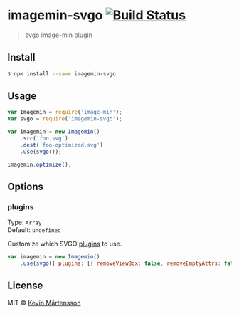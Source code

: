 # imagemin-svgo [![Build Status](https://travis-ci.org/kevva/imagemin-svgo.svg?branch=master)](https://travis-ci.org/kevva/imagemin-svgo)

> svgo image-min plugin

## Install

```bash
$ npm install --save imagemin-svgo
```

## Usage

```js
var Imagemin = require('image-min');
var svgo = require('imagemin-svgo');

var imagemin = new Imagemin()
    .src('foo.svg')
    .dest('foo-optimized.svg')
    .use(svgo());

imagemin.optimize();
```

## Options

### plugins

Type: `Array`  
Default: `undefined`

Customize which SVGO [plugins](https://github.com/svg/svgo/tree/master/plugins) to use.

```js
var imagemin = new Imagemin()
    .use(svgo({ plugins: [{ removeViewBox: false, removeEmptyAttrs: false }] }));
```

## License

MIT © [Kevin Mårtensson](https://github.com/kevva)
